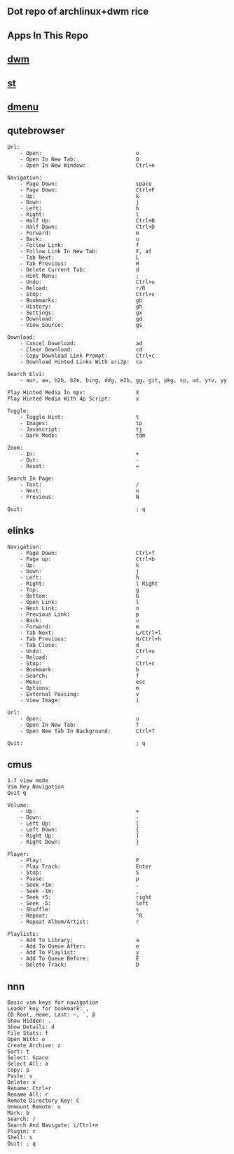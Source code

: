 Dot repo of archlinux+dwm rice
---

Apps In This Repo
---

[dwm](https://github.com/imrufbd/dwm)
---
    
[st](https://github.com/imrufbd/st)
---
    
[dmenu](https://github.com/imrufbd/dmenu)
---

qutebrowser
---

    Url:
        - Open:                              o
        - Open In New Tab:                   O
        - Open In New Window:                Ctrl+n
    
    Navigation:
        - Page Down:                         space
        - Page Down:                         Ctrl+F
        - Up:                                k
        - Down:                              j
        - Left:                              h
        - Right:                             l
        - Half Up:                           Ctrl+B
        - Half Down:                         Ctrl+D
        - Forward:                           m
        - Back:                              u
        - Follow Link:                       f
        - Follow Link In New Tab:            F, af
        - Tab Next:                          L
        - Tab Previous:                      H 
        - Delete Current Tab:                d
        - Hint Menu:                         ;
        - Undo:                              Ctrl+u
        - Reload:                            r/R
        - Stop:                              Ctrl+s
        - Bookmarks:                         gb
        - History:                           gh
        - Settings:                          gx
        - Download:                          gd
        - View Source:                       gs

    Download:
        - Cancel Download:                   ad
        - Clear Download:                    cd
        - Copy Download Link Prompt:         Ctrl+c
        - Download Hinted Links With ari2p:  ca

    Search Elvi:
        - aur, aw, b2b, b2e, bing, ddg, e2b, gg, git, pkg, sp, ud, ytv, yy

    Play Hinted Media In mpv:                X
    Play Hinted Media With 4p Script:        x

    Toggle:
        - Toggle Hint:                       t
        - Images:                            tp
        - Javascript:                        tj
        - Dark Mode:                         tdm 

    Zoom:
        - In:                                +
        - Out:                               -
        - Reset:                             =

    Search In Page:
        - Text:                              /
        - Next:                              n
        - Previous:                          N

    Quit:                                    ; q


elinks
---

    Navigation:
        - Page Down:                         Ctrl+f
        - Page up:                           Ctrl+b
        - Up:                                k
        - Down:                              j
        - Left:                              h
        - Right:                             l Right
        - Top:                               g
        - Bottom:                            G
        - Open Link:                         l
        - Next Link:                         n
        - Previous Link:                     p
        - Back:                              u
        - Forward:                           m
        - Tab Next:                          L/Ctrl+l
        - Tab Previous:                      H/Ctrl+h
        - Tab Close:                         d
        - Undo:                              Ctrl+u
        - Reload:                            r
        - Stop:                              Ctrl+c
        - Bookmark:                          b
        - Search:                            f
        - Menu:                              esc
        - Options:                           m
        - External Passing:                  v
        - View Image:                        i

    Url:
        - Open:                              u
        - Open In New Tab:                   T
        - Open New Tab In Background:        Ctrl+T

    Quit:                                    ; q

cmus
---
    1-7 view mode
    Vim Key Navigation
    Quit q
 
    Volume:
        - Up:                                +
        - Down:                              -
        - Left Up:                           [
        - Left Down:                         {
        - Right Up:                          ]
        - Right Down:                        }

    Player:
        - Play:                              P
        - Play Track:                        Enter
        - Stop:                              S
        - Pause:                             p
        - Seek +1m:                          .
        - Seek -1m:                          ,
        - Seek +5:                           right
        - Seek -5:                           left
        - Shuffle:                           s
        - Repeat:                            ^R
        - Repeat Album/Artist:               r

    Playlists:
        - Add To Library:                    a
        - Add To Queue After:                e
        - Add To Playlist:                   y
        - Add To Queue Before:               E
        - Delete Track:                      D

nnn
---
    Basic vim keys for navigation
    Leader key for bookmark: ,
    CD Root, Home, Last: ~, `, @
    Show Hidden: .
    Show Details: d
    File Stats: f
    Open With: o
    Create Archive: z
    Sort: t
    Select: Space
    Select All: a
    Copy: p
    Paste: v
    Delete: x
    Rename: Ctrl+r
    Rename All: r
    Remote Directory Key: C
    Unmount Remote: u
    Mark: b
    Search: /
    Search And Navigate: i/Ctrl+n
    Plugin: c
    Shell: s
    Quit: ; q
